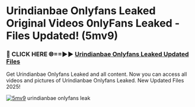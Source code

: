 # Urindianbae Onlyfans Leaked Original Videos 0nlyFans Leaked - Files Updated! (5mv9)

<h3>🔴 CLICK HERE 🌐==►► <a href="https://tinyurl.com/2wckxsce" rel="nofollow">Urindianbae Onlyfans Leaked Updated Files</a></h3>

Get Urindianbae Onlyfans Leaked and all content. Now you can access all videos and pictures of Urindianbae Onlyfans Leaked. New Updated Files 2025!

[![5mv9](https://i.imgur.com/AFduVYN.gif)](https://tinyurl.com/2wckxsce)
urindianbae onlyfans leak